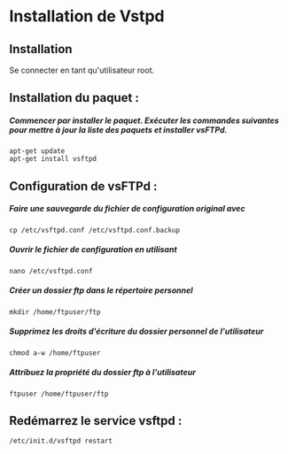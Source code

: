 # Installation de Vstpd 

## Installation 
Se connecter en tant qu'utilisateur root.

## Installation du paquet :
##### Commencer par installer le paquet. Exécuter les commandes suivantes pour mettre à jour la liste des paquets et installer vsFTPd.
    apt-get update
    apt-get install vsftpd

## Configuration de vsFTPd :
##### Faire une sauvegarde du fichier de configuration original avec 
    cp /etc/vsftpd.conf /etc/vsftpd.conf.backup 

##### Ouvrir le fichier de configuration en utilisant 
    nano /etc/vsftpd.conf 

##### Créer un dossier ftp dans le répertoire personnel
    mkdir /home/ftpuser/ftp

##### Supprimez les droits d'écriture du dossier personnel de l'utilisateur 
    chmod a-w /home/ftpuser

##### Attribuez la propriété du dossier ftp à l'utilisateur    
    ftpuser /home/ftpuser/ftp

## Redémarrez le service vsftpd : 
    /etc/init.d/vsftpd restart




